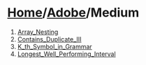 # [Home](./../..)/[Adobe](./..)/Medium
1. [Array_Nesting](./Array_Nesting.md)
2. [Contains_Duplicate_III](./Contains_Duplicate_III.md)
3. [K_th_Symbol_in_Grammar](./K_th_Symbol_in_Grammar.md)
4. [Longest_Well_Performing_Interval](./Longest_Well_Performing_Interval.md)
